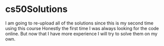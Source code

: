 # cs50Solutions
I am going to re-upload all of the solutions since this is my second time using this course
Honestly the first time I was always looking for the code online.
But now that I have more experience I will try to solve them on my own.

